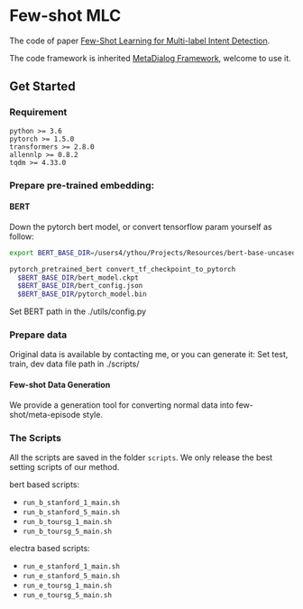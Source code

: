 # Few-shot MLC

The code of paper [Few-Shot Learning for Multi-label Intent Detection](https://arxiv.org/abs/2010.05256).

The code framework is inherited [MetaDialog Framework](https://github.com/AtmaHou/MetaDialog), welcome to use it.

## Get Started
### Requirement
```
python >= 3.6
pytorch >= 1.5.0
transformers >= 2.8.0
allennlp >= 0.8.2
tqdm >= 4.33.0
```

### Prepare pre-trained embedding:
#### BERT
Down the pytorch bert model, or convert tensorflow param yourself as follow:
```bash
export BERT_BASE_DIR=/users4/ythou/Projects/Resources/bert-base-uncased/uncased_L-12_H-768_A-12/

pytorch_pretrained_bert convert_tf_checkpoint_to_pytorch
  $BERT_BASE_DIR/bert_model.ckpt
  $BERT_BASE_DIR/bert_config.json
  $BERT_BASE_DIR/pytorch_model.bin
```
Set BERT path in the ./utils/config.py

### Prepare data
Original data is available by contacting me, or you can generate it:
Set test, train, dev data file path in ./scripts/

#### Few-shot Data Generation
We provide a generation tool for converting normal data into few-shot/meta-episode style. 


### The Scripts

All the scripts are saved in the folder `scripts`.
We only release the best setting scripts of our method.

bert based scripts:
- `run_b_stanford_1_main.sh`
- `run_b_stanford_5_main.sh`
- `run_b_toursg_1_main.sh`
- `run_b_toursg_5_main.sh`

electra based scripts:
- `run_e_stanford_1_main.sh`
- `run_e_stanford_5_main.sh`
- `run_e_toursg_1_main.sh`
- `run_e_toursg_5_main.sh`



